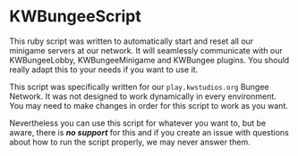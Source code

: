 # KWBungeeScript

This ruby script was written to automatically start and reset all our minigame servers at our network.
It will seamlessly communicate with our KWBungeeLobby, KWBungeeMinigame and KWBungee plugins.
You should really adapt this to your needs if you want to use it.

This script was specifically written for our `play.kwstudios.org` Bungee Network. It was not designed to work dynamically in every environment.
You may need to make changes in order for this script to work as you want.

Nevertheless you can use this script for whatever you want to, but be aware, there is ***no support*** for this
and if you create an issue with questions about how to run the script properly, we may never answer them.
